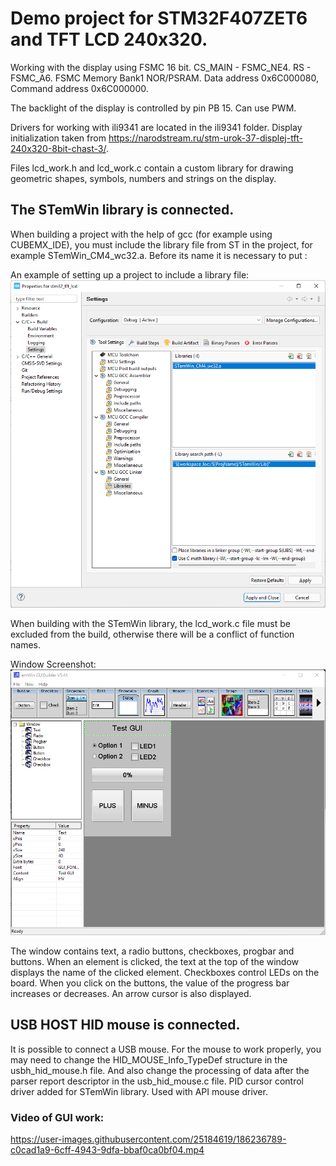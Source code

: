 # Demo project for STM32F407ZET6 and TFT LCD 240x320.

Working with the display using FSMC 16 bit. CS_MAIN - FSMC_NE4. RS - FSMC_A6.
FSMC Memory Bank1 NOR/PSRAM. Data address 0x6C000080, Command address 0x6C000000.

The backlight of the display is controlled by pin PB 15. Can use PWM.

Drivers for working with ili9341 are located in the ili9341 folder.
Display initialization taken from https://narodstream.ru/stm-urok-37-displej-tft-240x320-8bit-chast-3/. 

Files lcd_work.h and lcd_work.c contain a custom library for drawing geometric shapes, symbols, numbers and strings on the display.

## The STemWin library is connected. 
When building a project with the help of gcc (for example using CUBEMX_IDE), you must include the library file from ST in the project, for example STemWin_CM4_wc32.a. Before its name it is necessary to put :

An example of setting up a project to include a library file:
![Image alt](https://github.com/NKP144/stm32_tft_lcd/blob/master/ScreenShots/Adding%20STemWin%20lib.png)

When building with the STemWin library, the lcd_work.c file must be excluded from the build, otherwise there will be a conflict of function names.

Window Screenshot:
![Image alt](https://github.com/NKP144/stm32_tft_lcd/blob/master/ScreenShots/GUI%20Window.png)

The window contains text, a radio buttons, checkboxes, progbar and buttons.
When an element is clicked, the text at the top of the window displays the name of the clicked element. Checkboxes control LEDs on the board.
When you click on the buttons, the value of the progress bar increases or decreases.
An arrow cursor is also displayed.

## USB HOST HID mouse is connected.
It is possible to connect a USB mouse.
For the mouse to work properly, you may need to change the HID_MOUSE_Info_TypeDef structure in the usbh_hid_mouse.h file. And also change the processing of data after the parser report descriptor in the usb_hid_mouse.c file.
PID cursor control driver added for STemWin library. Used with API mouse driver.

### Video of GUI work:
https://user-images.githubusercontent.com/25184619/186236789-c0cad1a9-6cff-4943-9dfa-bbaf0ca0bf04.mp4


